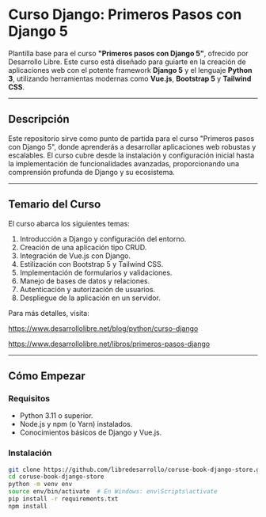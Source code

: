 # Curso Django: Primeros Pasos con Django 5

Plantilla base para el curso **"Primeros pasos con Django 5"**, ofrecido por Desarrollo Libre. Este curso está diseñado para guiarte en la creación de aplicaciones web con el potente framework **Django 5** y el lenguaje **Python 3**, utilizando herramientas modernas como **Vue.js**, **Bootstrap 5** y **Tailwind CSS**.

---

## Descripción

Este repositorio sirve como punto de partida para el curso "Primeros pasos con Django 5", donde aprenderás a desarrollar aplicaciones web robustas y escalables. El curso cubre desde la instalación y configuración inicial hasta la implementación de funcionalidades avanzadas, proporcionando una comprensión profunda de Django y su ecosistema.

---

## Temario del Curso

El curso abarca los siguientes temas:

1. Introducción a Django y configuración del entorno.
2. Creación de una aplicación tipo CRUD.
3. Integración de Vue.js con Django.
4. Estilización con Bootstrap 5 y Tailwind CSS.
5. Implementación de formularios y validaciones.
6. Manejo de bases de datos y relaciones.
7. Autenticación y autorización de usuarios.
8. Despliegue de la aplicación en un servidor.

Para más detalles, visita:

https://www.desarrollolibre.net/blog/python/curso-django

https://www.desarrollolibre.net/libros/primeros-pasos-django

---

## Cómo Empezar

### Requisitos

- Python 3.11 o superior.
- Node.js y npm (o Yarn) instalados.
- Conocimientos básicos de Django y Vue.js.

### Instalación

```bash
git clone https://github.com/libredesarrollo/coruse-book-django-store.git
cd coruse-book-django-store
python -m venv env
source env/bin/activate  # En Windows: env\Scripts\activate
pip install -r requirements.txt
npm install
